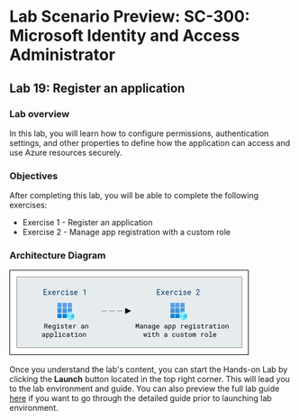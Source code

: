 # Lab Scenario Preview: SC-300:  Microsoft Identity and Access Administrator

## Lab 19: Register an application

### Lab overview

In this lab, you will learn how to configure permissions, authentication settings, and other properties to define how the application can access and use Azure resources securely.

### Objectives
  
After completing this lab, you will be able to complete the following exercises:

- Exercise 1 - Register an application
- Exercise 2 - Manage app registration with a custom role
  
### Architecture Diagram

   ![](./media/arch19.png)

Once you understand the lab's content, you can start the Hands-on Lab by clicking the **Launch** button located in the top right corner. This will lead you to the lab environment and guide. You can also preview the full lab guide [here](https://experience.cloudlabs.ai/#/labguidepreview/a8cb6899-f03f-4959-a5bc-bbafc3ae2718) if you want to go through the detailed guide prior to launching lab environment.










